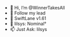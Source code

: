 - 👋 Hi, I’m @WinnerTakesAll
- 👀 Follow my lead
- 🌱 SwiftLane v1.61
- 💞️ lilsys: Nominal° 
- 📫 Just Ask: lilsys

<!---
WinnerTakesAll/WinnerTakesAll is a ✨ special ✨ repository because its `README.md` (this file) appears on your GitHub profile.
You can click the Preview link to take a look at your changes.
--->
